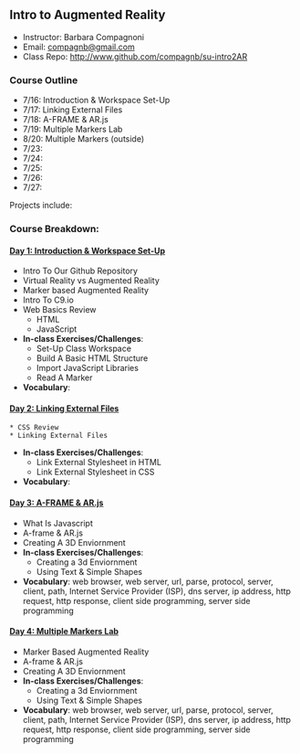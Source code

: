 ## Intro to Augmented Reality
* Instructor: Barbara Compagnoni
* Email: compagnb@gmail.com
* Class Repo: http://www.github.com/compagnb/su-intro2AR

### Course Outline
* 7/16: Introduction & Workspace Set-Up
* 7/17: Linking External Files 
* 7/18: A-FRAME & AR.js
* 7/19: Multiple Markers Lab
* 8/20: Multiple Markers (outside)
* 7/23: 
* 7/24: 
* 7/25: 
* 7/26: 
* 7/27: 


Projects include: 

### Course Breakdown:

#### [Day 1: Introduction & Workspace Set-Up](notes/day1.md)
* Intro To Our Github Repository
* Virtual Reality vs Augmented Reality
* Marker based Augmented Reality
* Intro To C9.io
* Web Basics Review
    * HTML
    * JavaScript
* **In-class Exercises/Challenges**: 
    * Set-Up Class Workspace
    * Build A Basic HTML Structure
    * Import JavaScript Libraries
    * Read A Marker
* **Vocabulary**: 

#### [Day 2: Linking External Files ](notes/day2.md)
    * CSS Review
    * Linking External Files
* **In-class Exercises/Challenges**: 
    * Link External Stylesheet in HTML
    * Link External Stylesheet in CSS
* **Vocabulary**: 

#### [Day 3: A-FRAME & AR.js](notes/day3.md)
* What Is Javascript
* A-frame & AR.js
* Creating A 3D Enviornment
* **In-class Exercises/Challenges**: 
    * Creating a 3d Enviornment
    * Using Text & Simple Shapes
* **Vocabulary**: web browser, web server, url, parse, protocol, server, client, path, Internet Service Provider (ISP), dns server, ip address, http request, http response, client side programming, server side programming

#### [Day 4: Multiple Markers Lab](notes/day3.md)
* Marker Based Augmented Reality
* A-frame & AR.js
* Creating A 3D Enviornment
* **In-class Exercises/Challenges**: 
    * Creating a 3d Enviornment
    * Using Text & Simple Shapes
* **Vocabulary**: web browser, web server, url, parse, protocol, server, client, path, Internet Service Provider (ISP), dns server, ip address, http request, http response, client side programming, server side programming
